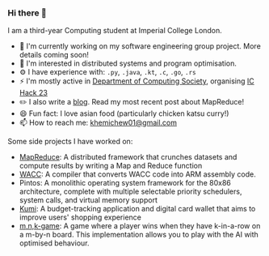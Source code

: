 ### Hi there 👋

I am a third-year Computing student at Imperial College London. 

- 🔭 I'm currently working on my software engineering group project. More details coming soon!
- 🤔 I'm interested in distributed systems and program optimisation.
- ⚙️ I have experience with: `.py`, `.java`, `.kt`, `.c`, `.go`, `.rs`
- ⚡ I'm mostly active in [Department of Computing Society](https://docsoc.co.uk/), organising [IC Hack 23](https://ichack.org/)
- ✏️ I also write a [blog](https://www.doc.ic.ac.uk/~kjc20/). Read my most recent post about MapReduce!
- 😄 Fun fact: I love asian food (particularly chicken katsu curry!)
- 📫 How to reach me: khemichew01@gmail.com

Some side projects I have worked on:
- [MapReduce](https://github.com/khemichew/MapReduce): A distributed framework that crunches datasets and compute results
by writing a Map and Reduce function
- [WACC](https://github.com/khemichew/WACC-Compiler): A compiler that converts WACC code into ARM assembly code. 
- Pintos: A monolithic operating system framework for the 80x86 architecture, complete with multiple selectable priority 
schedulers, system calls, and virtual memory support
- [Kumi](https://github.com/khemichew/Kumi): A budget-tracking application and digital card wallet that aims to 
improve users' shopping experience
- [m,n,k-game](https://github.com/khemichew/RustCourse/tree/main/tictactoe): A game where a player wins when they have k-in-a-row
on a m-by-n board. This implementation allows you to play with the AI with optimised behaviour. 
